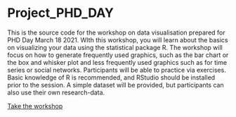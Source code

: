 # Project_PHD_DAY

This is the source code for the workshop on data visualisation prepared for PHD Day March 18 2021. WIth this workshop, you will learn about the basics on visualizing your data using the statistical package R. The workshop will focus on how to generate frequently used graphics, such as the bar chart or the box and whisker plot and less frequently used graphics such as for time series or social networks. Participants will be able to practice via exercises. Basic knowledge of R is recommended, and RStudio should be installed prior to the session. A simple dataset will be provided, but participants can also use their own research-data. 

[Take the workshop](https://ddhaese.github.io/Project_PHD_DAY/index.html)
